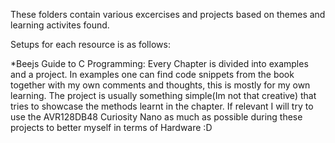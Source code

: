 These folders contain various excercises and projects based on themes and learning activites found.

Setups for each resource is as follows:

*Beejs Guide to C Programming: Every Chapter is divided into examples and a project. In examples one can find code snippets from the book together with my own comments and thoughts, this is mostly for my own learning. The project is usually something simple(Im not that creative) that tries to showcase the methods learnt in the chapter. If relevant I will try to use the AVR128DB48 Curiosity Nano as much as possible during these projects to better myself in terms of Hardware :D